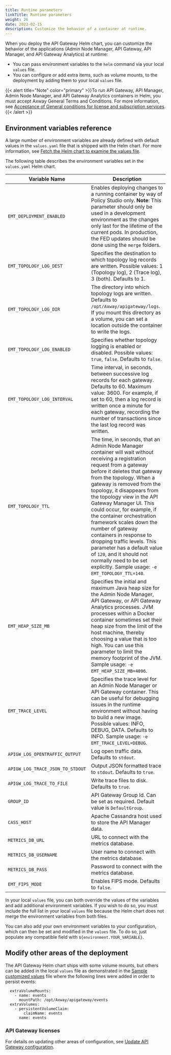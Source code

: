```yaml
---
title: Runtime parameters
linkTitle: Runtime parameters
weight: 26
date: 2023-02-15
description: Customize the behavior of a container at runtime.
---
```


When you deploy the API Gateway Helm chart, you can customize the behavior of the applications (Admin Node Manager, API Gateway, API Manager, and API Gateway Analytics) at runtime:

* You can pass environment variables to the `helm` command via your local `values` file.
* You can configure or add extra items, such as volume mounts, to the deployment by adding them to your local `values` file.

{{< alert title="Note" color="primary" >}}To run API Gateway, API Manager, Admin Node Manager, and API Gateway Analytics containers in Helm, you must accept Axway General Terms and Conditions. For more information, see [Acceptance of General conditions for license and subscription services](/docs/apim_installation/apigw_containers/deployment_flows/axway_image_deployment/helm_deployment/#acceptance-of-general-conditions-for-license-and-subscription-services).{{< /alert >}}

## Environment variables reference

A large number of environment variables are already defined with default values in the `values.yaml` file that is shipped with the Helm chart. For more information, see [Fetch the Helm chart to examine the values file](/docs/apim_installation/apigw_containers/deployment_flows/axway_image_deployment/helm_deployment/#fetch-the-helm-chart-to-examine-the-values-file).

The following table describes the environment variables set in the `values.yaml` Helm chart.

| Variable Name | Description |
|------|-------|
| `EMT_DEPLOYMENT_ENABLED`         | Enables deploying changes to a running container by way of Policy Studio only. **Note**: This parameter should only be used in a development environment as the changes only last for the lifetime of the current pods. In production, the FED updates should be done using the `merge` folders.|
| `EMT_TOPOLOGY_LOG_DEST`          | Specifies the destination to which topology log records are written. Possible values: 1 (Topology log), 2 (Trace log), 3 (both). Defaults to 1.   |
| `EMT_TOPOLOGY_LOG_DIR`           | The directory into which topology logs are written. Defaults to `/opt/Axway/apigateway/logs`. If you mount this directory as a volume, you can set a location outside the container to write the logs. |
| `EMT_TOPOLOGY_LOG_ENABLED`       | Specifies whether topology logging is enabled or disabled. Possible values: `true`, `false`. Defaults to `false`.  |
| `EMT_TOPOLOGY_LOG_INTERVAL`      | Time interval, in seconds, between successive log records for each gateway. Defaults to 60. Maximum value: 3600. For example, if set to 60, then a log record is written once a minute for each gateway, recording the number of transactions since the last log record was written.  |
| `EMT_TOPOLOGY_TTL`               | The time, in seconds, that an Admin Node Manager container will wait without receiving a registration request from a gateway before it deletes that gateway from the topology. When a gateway is removed from the topology, it disappears from the topology view in the API Gateway Manager UI. This could occur, for example, if the container orchestration framework scales down the number of gateway containers in response to dropping traffic levels. This parameter has a default value of `120`, and it should not normally need to be set explicitly. Sample usage: `-e EMT_TOPOLOGY_TTL=140`.|
| `EMT_HEAP_SIZE_MB`               | Specifies the initial and maximum Java heap size for the Admin Node Manager, API Gateway, or API Gateway Analytics processes. JVM processes within a Docker container sometimes set their heap size from the limit of the host machine, thereby choosing a value that is too high. You can use this parameter to limit the memory footprint of the JVM. Sample usage: `-e EMT_HEAP_SIZE_MB=4096`. |
| `EMT_TRACE_LEVEL`                | Specifies the trace level for an Admin Node Manager or API Gateway container. This can be useful for debugging issues in the runtime environment  without having to build a new image. Possible values: INFO, DEBUG, DATA. Defaults to INFO. Sample usage: `-e EMT_TRACE_LEVEL=DEBUG`. |
| `APIGW_LOG_OPENTRAFFIC_OUTPUT`   | Log open traffic data. Defaults to `stdout`. |
| `APIGW_LOG_TRACE_JSON_TO_STDOUT` | Output JSON formatted trace to `stdout`. Defaults to `true`. |
| `APIGW_LOG_TRACE_TO_FILE`        | Write trace files to disk. Defaults to `true`.|
| `GROUP_ID`                       | API Gateway Group Id. Can be set as required. Default value is `DefaultGroup`. |
| `CASS_HOST`                      | Apache Cassandra host used to store the API Manager data.  |
| `METRICS_DB_URL`                 | URL to connect with the metrics database. |
| `METRICS_DB_USERNAME`            | User name to connect with the metrics database. |
| `METRICS_DB_PASS`                | Password to connect with the metrics database.  |
| `EMT_FIPS_MODE`                  | Enables FIPS mode. Defaults to `false`. |

In your local `values` file, you can both override the values of the variables and add additional environment variables. If you wish to do so, you must include the full list in your local `values` file because the Helm chart does not merge the environment variables from both files.

You can also add your own environment variables to your configuration, which can then be set and modified in the `values` file. To do so, just populate any compatible field with `${environment.YOUR_VARIABLE}`.

## Modify other areas of the deployment

The API Gateway Helm chart ships with some volume mounts, but others can be added in the local `values` file as demonstrated in the [Sample customized values](/docs/apim_installation/apigw_containers/deployment_flows/axway_image_deployment/helm_deployment#sample-customized-values-file) file where the following lines were added in order to persist events:

```
  extraVolumeMounts:
    - name: events
      mountPath: /opt/Axway/apigateway/events
  extraVolumes:
    - persistentVolumeClaim:
        claimName: events
      name: events

```

### API Gateway licenses

For details on updating other areas of configuration, see [Update API Gateway configuration](/docs/apim_installation/apigw_containers/deployment_flows/axway_image_deployment/update_gateway_configuration).
